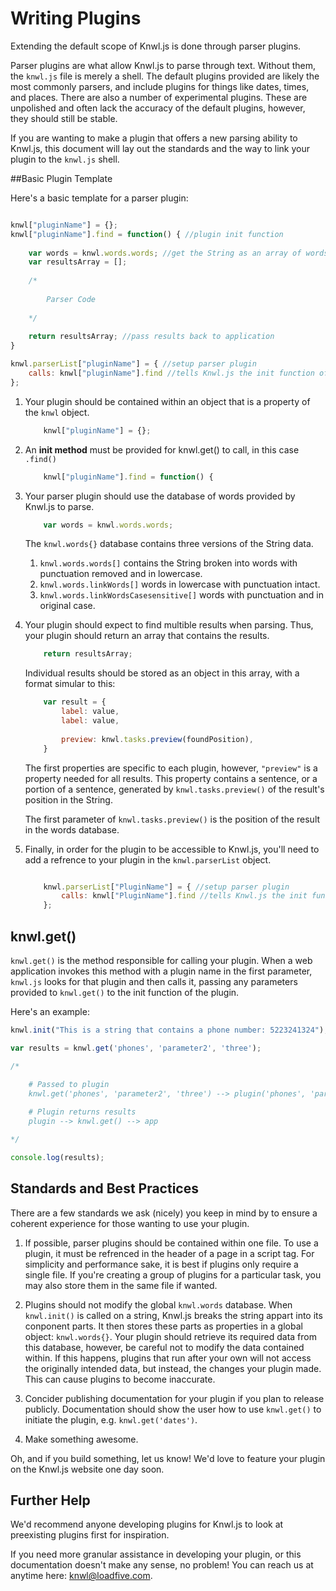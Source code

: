# Writing Plugins

Extending the default scope of Knwl.js is done through parser plugins.

Parser plugins are what allow Knwl.js to parse through text. Without them, the ```knwl.js``` file is merely a shell.
The default plugins provided are likely the most commonly parsers, and include plugins for things like dates, times, and places. There are
also a number of experimental plugins. These are unpolished and often lack the accuracy of the default plugins, however,
they should still be stable.

If you are wanting to make a plugin that offers a new parsing ability to Knwl.js, this document will lay out the standards and the way to link your plugin to the ```knwl.js``` shell.

##Basic Plugin Template

Here's a basic template for a parser plugin:

```javascript

knwl["pluginName"] = {};
knwl["pluginName"].find = function() { //plugin init function
	
	var words = knwl.words.words; //get the String as an array of words
	var resultsArray = [];
	
	/*
		
		Parser Code
	
	*/
	
	return resultsArray; //pass results back to application
}

knwl.parserList["pluginName"] = { //setup parser plugin
    calls: knwl["pluginName"].find //tells Knwl.js the init function of your plugin (called by knwl.get())
};

```

1. Your plugin should be contained within an object that is a property of the ```knwl``` object.
	```javascript
		knwl["pluginName"] = {};	
	```
2. An **init method** must be provided for knwl.get() to call, in this case ```.find()```
	```javascript
		knwl["pluginName"].find = function() {
	```
	
3. Your parser plugin should use the database of words provided by Knwl.js to parse.
	```javascript
		var words = knwl.words.words;
	```
	The ```knwl.words{}``` database contains three versions of the String data.
	1. ```knwl.words.words[]``` contains the String broken into words with punctuation removed and in lowercase.
	2. ```knwl.words.linkWords[]``` words in lowercase with punctuation intact.
	3. ```knwl.words.linkWordsCasesensitive[]``` words with punctuation and in original case.
	
4. Your plugin should expect to find multible results when parsing. Thus, your plugin should return an array that contains the results.
	```javascript
		return resultsArray;
	```
	
	Individual results should be stored as an object in this array, with a format simular to this:
	```javascript
		var result = {
			label: value,
			label: value,
			
			preview: knwl.tasks.preview(foundPosition),
		}
	```
	
	The first properties are specific to each plugin, however, ```"preview"``` is
	a property needed for all results. This property contains a sentence, or a portion of a sentence,
	generated by ```knwl.tasks.preview()``` of the result's position in the String.
	
	The first parameter of ```knwl.tasks.preview()``` is the position of the result in the words database.
	
5. Finally, in order for the plugin to be accessible to Knwl.js, you'll need to add a refrence to your plugin in the ```knwl.parserList``` object.
	```javascript
	
		knwl.parserList["PluginName"] = { //setup parser plugin
		    calls: knwl["PluginName"].find //tells Knwl.js the init function of your plugin (called by knwl.get())
		};
	
	```

## knwl.get()
```knwl.get()``` is the method responsible for calling your plugin. When a web application invokes this method with a plugin name in the first parameter,
```knwl.js``` looks for that plugin and then calls it, passing any parameters provided to ```knwl.get()``` to the init function of the plugin.

Here's an example:

```javascript
knwl.init("This is a string that contains a phone number: 5223241324"); //initialized on String

var results = knwl.get('phones', 'parameter2', 'three');

/*

	# Passed to plugin
	knwl.get('phones', 'parameter2', 'three') --> plugin('phones', 'parameter2', 'three')
	
	# Plugin returns results
	plugin --> knwl.get() --> app

*/

console.log(results);

```

## Standards and Best Practices

There are a few standards we ask (nicely) you keep in mind by to ensure a coherent experience for those wanting to use your plugin.

1. If possible, parser plugins should be contained within one file.
To use a plugin, it must be refrenced in the header of a page in a script tag. For simplicity and performance sake, 
it is best if plugins only require a single file. If you're creating a group of plugins for a particular task, you may
also store them in the same file if wanted.

2. Plugins should not modify the global ```knwl.words``` database.
When ```knwl.init()``` is called on a string, Knwl.js breaks the string appart into its conponent parts. It then stores
these parts as properties in a global object: ```knwl.words{}```. Your plugin should retrieve its required data from
this database, however, be careful not to modify the data contained within. If this happens, plugins that run after your own will
not access the originally intended data, but instead, the changes your plugin made. This can cause plugins to become inaccurate.

3. Concider publishing documentation for your plugin if you plan to release publicly. Documentation should show the user how to use ```knwl.get()``` to initiate the plugin, e.g. ```knwl.get('dates')```.

4. Make something awesome.

Oh, and if you build something, let us know! We'd love to feature your plugin on the Knwl.js website one day soon.

## Further Help

We'd recommend anyone developing plugins for Knwl.js to look at preexisting plugins first for inspiration.

If you need more granular assistance in developing your plugin, or this documentation doesn't make any sense, no problem! You can reach us at anytime here: knwl@loadfive.com.
